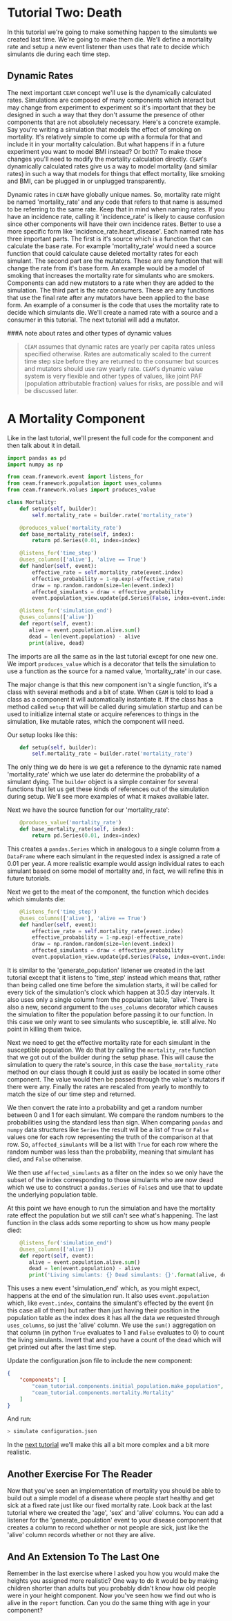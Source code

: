 Tutorial Two: Death
===================

In this tutorial we're going to make something happen to the simulants we created last time. We're going to make them die. We'll define a mortality rate and setup a new event listener than uses that rate to decide which simulants die during each time step.

Dynamic Rates
--------------
The next important `CEAM` concept we'll use is the dynamically calculated rates. Simulations are composed of many components which interact but may change from experiment to experiment so it's important that they be designed in such a way that they don't assume the presence of other components that are not absolutely necessary. Here's a concrete example. Say you're writing a simulation that models the effect of smoking on mortality. It's relatively simple to come up with a formula for that and include it in your mortality calculation. But what happens if in a future experiment you want to model BMI instead? Or both? To make those changes you'll need to modify the mortality calculation directly. `CEAM`'s dynamically calculated rates give us a way to model mortality (and similar rates) in such a way that models for things that effect mortality, like smoking and BMI, can be plugged in or unplugged transparently.

Dynamic rates in `CEAM` have globally unique names. So, mortality rate might be named 'mortality_rate' and any code that refers to that name is assumed to be referring to the same rate. Keep that in mind when naming rates. If you have an incidence rate, calling it 'incidence_rate' is likely to cause confusion since other components will have their own incidence rates. Better to use a more specific form like 'incidence_rate.heart_disease'. Each named rate has three important parts. The first is it's source which is a function that can calculate the base rate. For example 'mortality_rate' would need a source function that could calculate cause deleted mortality rates for each simulant. The second part are the mutators. These are any function that will change the rate from it's base form. An example would be a model of smoking that increases the mortality rate for simulants who are smokers. Components can add new mutators to a rate when they are added to the simulation. The third part is the rate consumers. These are any functions that use the final rate after any mutators have been applied to the base form. An example of a consumer is the code that uses the mortality rate to decide which simulants die. We'll create a named rate with a source and a consumer in this tutorial. The next tutorial will add a mutator.

###A note about rates and other types of dynamic values
> `CEAM` assumes that dynamic rates are yearly per capita rates unless specified otherwise. Rates are automatically scaled to the current time step size before they are returned to the consumer but sources and mutators should use raw yearly rate. `CEAM`'s dynamic value system is very flexible and other types of values, like joint PAF (population attributable fraction) values for risks, are possible and will be discussed later.

A Mortality Component
=====================

Like in the last tutorial, we'll present the full code for the component and then talk about it in detail.

```python
import pandas as pd
import numpy as np

from ceam.framework.event import listens_for
from ceam.framework.population import uses_columns
from ceam.framework.values import produces_value

class Mortality:
    def setup(self, builder):
        self.mortality_rate = builder.rate('mortality_rate')

    @produces_value('mortality_rate')
    def base_mortality_rate(self, index):
        return pd.Series(0.01, index=index)

    @listens_for('time_step')
    @uses_columns(['alive'], 'alive == True')
    def handler(self, event):
        effective_rate = self.mortality_rate(event.index)
        effective_probability = 1-np.exp(-effective_rate)
        draw = np.random.random(size=len(event.index))
        affected_simulants = draw < effective_probability
        event.population_view.update(pd.Series(False, index=event.index[affected_simulants]))

    @listens_for('simulation_end')
    @uses_columns(['alive'])
    def report(self, event):
       alive = event.population.alive.sum()
       dead = len(event.population) - alive
       print(alive, dead)
```

The imports are all the same as in the last tutorial except for one new one. We import `produces_value` which is a decorator that tells the simulation to use a function as the source for a named value, 'mortality_rate' in our case.

The major change is that this new component isn't a single function, it's a class with several methods and a bit of state. When `CEAM` is told to load a class as a component it will automatically instantiate it. If the class has a method called `setup` that will be called during simulation startup and can be used to initialize internal state or acquire references to things in the simulation, like mutable rates, which the component will need.

Our setup looks like this:
```python
    def setup(self, builder):
        self.mortality_rate = builder.rate('mortality_rate')
```

The only thing we do here is we get a reference to the dynamic rate named 'mortality_rate' which we use later do determine the probability of a simulant dying. The `builder` object is a simple container for several functions that let us get these kinds of references out of the simulation during setup. We'll see more examples of what it makes available later.

Next we have the source function for our 'mortality_rate':

```python
    @produces_value('mortality_rate')
    def base_mortality_rate(self, index):
        return pd.Series(0.01, index=index)
```

This creates a `pandas.Series` which in analogous to a single column from a `DataFrame` where each simulant in the requested index is assigned a rate of 0.01 per year. A more realistic example would assign individual rates to each simulant based on some model of mortality and, in fact, we will refine this in future tutorials.

Next we get to the meat of the component, the function which decides which simulants die:
```python
    @listens_for('time_step')
    @uses_columns(['alive'], 'alive == True')
    def handler(self, event):
        effective_rate = self.mortality_rate(event.index)
        effective_probability = 1-np.exp(-effective_rate)
        draw = np.random.random(size=len(event.index))
        affected_simulants = draw < effective_probability
        event.population_view.update(pd.Series(False, index=event.index[affected_simulants]), name='alive')
```

 It is similar to the 'generate_population' listener we created in the last tutorial except that it listens to 'time_step' instead which means that, rather than being called one time before the simulation starts, it will be called for every tick of the simulation's clock which happen at 30.5 day intervals. It also uses only a single column from the population table, 'alive'. There is also a new, second argument to the `uses_columns` decorator which causes the simulation to filter the population before passing it to our function. In this case we only want to see simulants who susceptible, ie. still alive. No point in killing them twice.

Next we need to get the effective mortality rate for each simulant in the susceptible population. We do that by calling the `mortality_rate` function that we got out of the builder during the setup phase. This will cause the simulation to query the rate's source, in this case the `base_mortality_rate` method on our class though it could just as easily be located in some other component. The value would then be passed through the value's mutators if there were any. Finally the rates are rescaled from yearly to monthly to match the size of our time step and returned.

We then convert the rate into a probability and get a random number between 0 and 1 for each simulant. We compare the random numbers to the probabilities using the standard less than sign. When comparing `pandas` and `numpy` data structures like `Series` the result will be a list of `True` or `False` values one for each row representing the truth of the comparison at that row. So, `affected_simulants` will be a list with `True` for each row where the random number was less than the probability, meaning that simulant has died, and `False` otherwise.

We then use `affected_simulants` as a filter on the index so we only have the subset of the index corresponding to those simulants who are now dead which we use to construct a `pandas.Series` of `False`s and use that to update the underlying population table.

At this point we have enough to run the simulation and have the mortality rate effect the population but we still can't see what's happening. The last function in the class adds some reporting to show us how many people died:
```python
    @listens_for('simulation_end')
    @uses_columns(['alive'])
    def report(self, event):
       alive = event.population.alive.sum()
       dead = len(event.population) - alive
       print('Living simulants: {} Dead simulants: {}'.format(alive, dead))
```

This uses a new event 'simulation_end' which, as you might expect, happens at the end of the simulation run. It also uses `event.population` which, like `event.index`, contains the simulant's effected by the event (in this case all of them) but rather than just having their position in the population table as the index does it has all the data we requested through `uses_columns`, so just the 'alive' column. We use the `sum()` aggregation on that column (in python `True` evaluates to 1 and `False` evaluates to 0) to count the living simulants. Invert that and you have a count of the dead which will get printed out after the last time step.

Update the configuration.json file to include the new component:
```json
{
    "components": [
        "ceam_tutorial.components.initial_population.make_population",
        "ceam_tutorial.components.mortality.Mortality"
    ]
}
```

And run:
```sh
> simulate configuration.json
```

In the [next tutorial](./3_The_Part_In_Between.md) we'll make this all a bit more complex and a bit more realistic.

Another Exercise For The Reader
--------------------------------

Now that you've seen an implementation of mortality you should be able to build out a simple model of a disease where people start healthy and get sick at a fixed rate just like our fixed mortality rate. Look back at the last tutorial where we created the 'age', 'sex' and 'alive' columns. You can add a listener for the 'generate_population' event to your disease component that creates a column to record whether or not people are sick, just like the 'alive' column records whether or not they are alive.

And An Extension To The Last One
--------------------------------

Remember in the last exercise where I asked you how you would make the heights you assigned more realistic? One way to do it would be by making children shorter than adults but you probably didn't know how old people were in your height component. Now you've seen how we find out who is alive in the `report` function. Can you do the same thing with age in your component?
